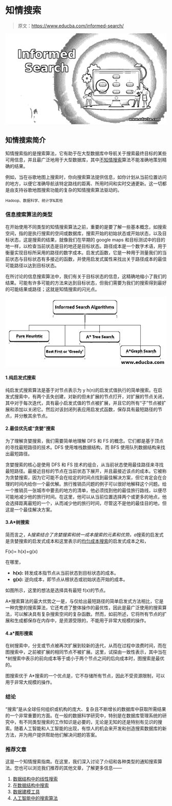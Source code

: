 # 知情搜索

> 原文：<https://www.educba.com/informed-search/>

![Informed Search](img/e2559c433d21051b91a6da09e7863bce.png)



## 知情搜索简介

知情搜索指的是搜索算法，它有助于在大型数据库中导航关于搜索最终目标的某些可用信息，并且最广泛地用于大型数据库，其中[不知情搜索](https://www.educba.com/uninformed-search/)算法不能准确地策划精确的结果。

例如，当在谷歌地图上搜索时，你向搜索算法提供信息，如你计划从当前位置访问的地方，以便它准确导航该特定路线的距离、所用时间和实时交通更新。这一切都是由支持谷歌地图搜索功能的复杂的知情搜索算法驱动的。

<small>Hadoop、数据科学、统计学&其他</small>

### 信息搜索算法的类型

在开始使用不同类型的知情搜索算法之前，重要的是要了解一些基本概念，如搜索空间，指的是执行搜索的空间或数据库，搜索开始的初始状态或开始状态，以及目标状态，这是搜索的结果，就像我们在早期的 google maps 和目标测试中的目的地一样，以检查当前状态是目的地还是目标状态。路径成本是一个数字术语，用于衡量实现目标所采用的路径的数字成本。启发式函数，它是一种用于测量我们的当前状态与目标状态有多接近的函数，并使用启发式属性来找出关于路径成本的最佳可能路径以达到目标状态。

在所讨论的信息搜索算法中，我们有关于目标状态的信息，这精确地缩小了我们的结果。可能有许多可能的方法来达到目标状态，但我们需要为我们的搜索得到最好的可能结果或路径；这就是知情搜索的闪光点。

![Types of Informed Search Algorithms](img/1b78eb580c6262e8961786e5301f1589.png)



#### 1.纯启发式搜索

纯启发式搜索算法是基于对节点表示为 y h(n)的启发式值执行的简单搜索。在启发式搜索中，有两个丢失创建，对新的但未扩展的节点打开，对扩展的节点关闭，其中对于每次迭代，具有最小启发式值的节点被扩展，并且它的所有“子”节点被扩展和添加以关闭它。然后对该封闭列表应用启发式函数，保存具有最短路径的节点，并分散其余节点。

#### 2.最佳优先或“贪婪”搜索

为了理解贪婪搜索，我们需要简单地理解 DFS 和 FS 的概念。它们都是基于顶点的寻找最短路径的技术。DFS 使用堆栈数据结构，而 BFS 使用队列数据结构来找出最短路径。

贪婪搜索的核心是使用 DFS 和 FS 技术的组合，从当前状态使用最佳路径来寻找最短路径。最接近目标的节点在当前状态下展开，并且最接近该点的成本。它被称为贪婪搜索，因为它可能不会在给定的时间点找到最佳解决方案，但它肯定会在合理的时间内给你一个最优解。旅行推销员问题的例子可以很好地解释这个问题。给一个推销员一张城市中要去的地方的清单，他必须找到他的最佳旅行路线，以便尽可能地减少他的旅行时间。在这里，他可以从当前位置选择两个或更多的地点，他会选择距离最短的一个，从而减少他的旅行时间，尽管这不是他的最佳目的地，但这是一个最佳解决方案。

#### 3.A*树搜索

简而言之，A*搜索结合了贪婪搜索和统一成本搜索的元素和优势。a*搜索的启发式是贪婪搜索的启发式成本和这里表示的[均匀成本搜索](https://www.educba.com/uniform-cost-search/)的启发式成本之和，

F(x)= h(x)+g(x)

在哪里，

*   **h(x):** 转发成本指节点从当前状态到目标状态的成本。
*   **g(x):** 逆向成本，即节点从根状态或初始状态开始的成本。

如图所示，这里的想法是选择具有最短 f(x)的节点。

A*搜索算法的最大优势之一是，与仅给出最短路径的简单启发式方法相比，它是一种完整的搜索算法，它还考虑了整体操作的最优性，因此是最广泛使用的搜索算法，可以解决具有复杂搜索空间的复杂函数。然而，如前所述，它将所有节点的扩展和生成都保存在内存中，是资源受限的，不能用于非常大规模的操作。

#### 4.a*图形搜索

在树搜索中，分支或节点被再次扩展到较新的迭代，从而在过程中浪费时间，而在图搜索中，之前被扩展的相同节点不被扩展。这里，试探由一致性表示，其中当在*树搜索中表示的前向成本等于或小于两个节点之间的后向成本时，图搜索是最优的。

图搜索优于 A*搜索的一个优点是，它不存储所有节点，因此不受资源限制，可以用于非常大规模的操作。

### 结论

“搜索”是从全球任何组织或机构的庞大、复杂且不断增长的数据库中获取所需结果的一个非常重要的方面。在一般的数据科学研究中，特别是在数据库管理系统的研究中，有不同类型搜索的工作知识是必要的，无论是无知的还是特别有见识的搜索。随着人工智能和人工智能的出现，有惊人的机会来开发和创造搜索数据库的新方法，并为用户提供帮助他们解决问题的答案。

### 推荐文章

这是一个知情搜索指南。在这里，我们深入讨论了介绍和各种类型的通知搜索算法。您也可以浏览我们推荐的其他文章，了解更多信息——

1.  [数据结构中的线性搜索](https://www.educba.com/linear-search-in-data-structure/)
2.  [在数据结构中搜索](https://www.educba.com/searching-in-data-structure/)
3.  [数据建模工具](https://www.educba.com/data-modelling-tools/)
4.  [人工智能中的搜索算法](https://www.educba.com/search-algorithms-in-ai/)





